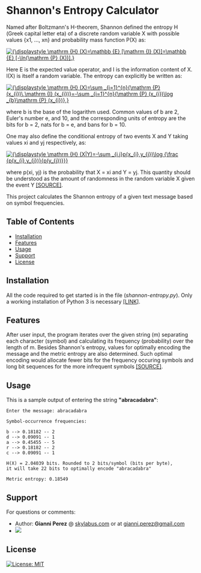 # Shannon's Entropy Calculator

Named after Boltzmann's Η-theorem, Shannon defined the entropy Η (Greek capital letter eta) of a discrete random variable X with possible values {x1, ..., xn} and probability mass function P(X) as:

<a href="https://www.codecogs.com/eqnedit.php?latex={\displaystyle&space;\mathrm&space;{H}&space;(X)=\mathbb&space;{E}&space;[\mathrm&space;{I}&space;(X)]=\mathbb&space;{E}&space;[-\ln(\mathrm&space;{P}&space;(X))].}" target="_blank"><img src="https://latex.codecogs.com/gif.latex?{\displaystyle&space;\mathrm&space;{H}&space;(X)=\mathbb&space;{E}&space;[\mathrm&space;{I}&space;(X)]=\mathbb&space;{E}&space;[-\ln(\mathrm&space;{P}&space;(X))].}" title="{\displaystyle \mathrm {H} (X)=\mathbb {E} [\mathrm {I} (X)]=\mathbb {E} [-\ln(\mathrm {P} (X))].}" /></a>

Here E is the expected value operator, and I is the information content of X. I(X) is itself a random variable. The entropy can explicitly be written as:

<a href="https://www.codecogs.com/eqnedit.php?latex={\displaystyle&space;\mathrm&space;{H}&space;(X)=\sum&space;_{i=1}^{n}{\mathrm&space;{P}&space;(x_{i})\,\mathrm&space;{I}&space;(x_{i})}=-\sum&space;_{i=1}^{n}{\mathrm&space;{P}&space;(x_{i})\log&space;_{b}\mathrm&space;{P}&space;(x_{i})},}" target="_blank"><img src="https://latex.codecogs.com/gif.latex?{\displaystyle&space;\mathrm&space;{H}&space;(X)=\sum&space;_{i=1}^{n}{\mathrm&space;{P}&space;(x_{i})\,\mathrm&space;{I}&space;(x_{i})}=-\sum&space;_{i=1}^{n}{\mathrm&space;{P}&space;(x_{i})\log&space;_{b}\mathrm&space;{P}&space;(x_{i})},}" title="{\displaystyle \mathrm {H} (X)=\sum _{i=1}^{n}{\mathrm {P} (x_{i})\,\mathrm {I} (x_{i})}=-\sum _{i=1}^{n}{\mathrm {P} (x_{i})\log _{b}\mathrm {P} (x_{i})},}" /></a>

where b is the base of the logarithm used. Common values of b are 2, Euler's number e, and 10, and the corresponding units of entropy are the bits for b = 2, nats for b = e, and bans for b = 10.

One may also define the conditional entropy of two events X and Y taking values xi and yj respectively, as:

<a href="https://www.codecogs.com/eqnedit.php?latex={\displaystyle&space;\mathrm&space;{H}&space;(X|Y)=-\sum&space;_{i,j}p(x_{i},y_{j})\log&space;{\frac&space;{p(x_{i},y_{j})}{p(y_{j})}}}" target="_blank"><img src="https://latex.codecogs.com/gif.latex?{\displaystyle&space;\mathrm&space;{H}&space;(X|Y)=-\sum&space;_{i,j}p(x_{i},y_{j})\log&space;{\frac&space;{p(x_{i},y_{j})}{p(y_{j})}}}" title="{\displaystyle \mathrm {H} (X|Y)=-\sum _{i,j}p(x_{i},y_{j})\log {\frac {p(x_{i},y_{j})}{p(y_{j})}}}" /></a>

where p(xi, yj) is the probability that X = xi and Y = yj. This quantity should be understood as the amount of randomness in the random variable X given the event Y [[SOURCE]](https://en.wikipedia.org/wiki/Entropy_(information_theory)#Definition).

This project calculates the Shannon entropy of a given text message based on symbol frequencies.

## Table of Contents

- [Installation](#installation)
- [Features](#features)
- [Usage](#usage)
- [Support](#support)
- [License](#license)

## Installation

All the code required to get started is in the file (*shannon-entropy.py*). Only a working installation of Python 3 is necessary [[LINK]](https://www.python.org/).

## Features

After user input, the program iterates over the given string (m) separating each character (symbol) and calculating its frequency (probability) over the length of m.  Besides Shannon's entropy, values for optimally encoding the message and the metric entropy are also determined. Such optimal encoding would allocate fewer bits for the frequency occuring symbols and long bit sequences for the more infrequent symbols [[SOURCE]](http://www.bearcave.com/misl/misl_tech/wavelets/compression/shannon.html). 

## Usage

This is a sample output of entering the string **"abracadabra"**:

```
Enter the message: abracadabra

Symbol-occurrence frequencies:

b --> 0.18182 -- 2
d --> 0.09091 -- 1
a --> 0.45455 -- 5
r --> 0.18182 -- 2
c --> 0.09091 -- 1

H(X) = 2.04039 bits. Rounded to 2 bits/symbol (bits per byte),
it will take 22 bits to optimally encode "abracadabra"

Metric entropy: 0.18549
```

## Support

For questions or comments:

- Author: **Gianni Perez** @ [skylabus.com](https://www.skylabus.com) or at gianni.perez@gmail.com
- [![](http://www.linkedin.com/img/webpromo/btn_liprofile_blue_80x15.png)](https://www.linkedin.com/in/gianni-perez/)


## License

[![License: MIT](https://img.shields.io/badge/License-MIT-yellow.svg)](https://github.com/ambron60/l-system-drawing/blob/master/LICENSE.md)